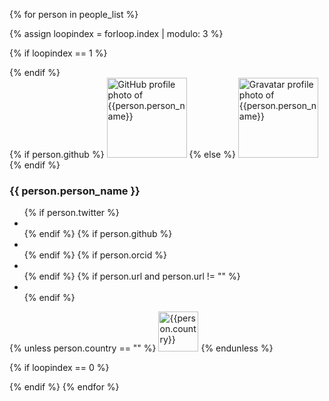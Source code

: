 
{% for person in people_list %}

{% assign loopindex = forloop.index | modulo: 3 %}

{% if loopindex == 1 %}
<div class="row">
{% endif %}


<div class="medium-4 columns">
<div class="team-member anchor-offset" id="{{ person.github }}">
  {% if person.github %}
  <img src="https://avatars.githubusercontent.com/{{ person.github }}" width=128 height=128 class="img-responsive img-circle lazyload" alt="GitHub profile photo of {{person.person_name}}">
  {% else %}
  <img src="https://www.gravatar.com/avatar/{{ person.gravatar }}?d=mp" width=128 height=128 class="img-responsive img-circle lazyload" alt="Gravatar profile photo of {{person.person_name}}">
  {% endif %}
  <h3>{{ person.person_name }}</h3>
  <ul class="list-inline social-buttons">
      {% if person.twitter %}<li> <a href="https://twitter.com/{{ person.twitter }}"> <i class="fab fa-twitter" title="Twitter"></i> </a> </li> {% endif %}
      {% if person.github %}<li> <a href="https://github.com/{{ person.github }}"> <i class="fab fa-github" title="GitHub"></i> </a> </li> {% endif %}
      {% if person.orcid %}<li> <a href="https://orcid.org/{{ person.orcid }}"> <i class="fab fa-orcid" title="ORCID"></i> </a> </li> {% endif %}
      {% if person.url and person.url != "" %}<li> <a href="{{ person.url }}"> <i class="fas fa-link" title="Website"></i> </a> </li> {% endif %}
  </ul>
  {% unless person.country == "" %}
  <img width="64" src="/files/flags/{{ person.country | downcase }}.svg" alt={{person.country}} title={{person.country}} />
  {% endunless %}
</div>
</div>


{% if loopindex == 0 %}
</div>
{% endif %}
{% endfor %}



<script>
    var images = document.getElementsByTagName('img')
    // Start loop at 1. Hacky way to avoid the banner image.
    for (let i=1; i < images.length; i++) {
        var regionNames = new Intl.DisplayNames(['en'], {type: 'region'});
        fullName = regionNames.of(images[i].title);
        images[i].title = fullName;
        images[i].alt = fullName;
    }
</script>